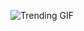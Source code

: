 
<!-- GIF_SECTION -->
![Trending GIF](https://media2.giphy.com/media/v1.Y2lkPThiYjIxNzcyMTJsbzZpa3FiMGlxYTRlYXFieTI5bHNnOWpiaXVpdW9nMTBtcGx3eiZlcD12MV9naWZzX3NlYXJjaCZjdD1n/DC68y3eKJVmnOwcjQr/giphy.gif)
<!-- END_GIF_SECTION -->
